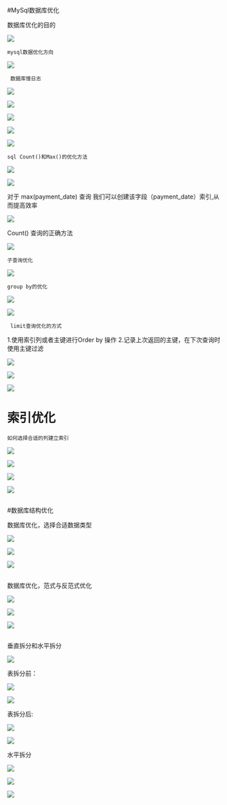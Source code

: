 #MySql数据库优化

数据库优化的目的

 ![](http://i.imgur.com/PZ80cHi.png)

    mysql数据优化方向

![](http://i.imgur.com/6sh7O5o.png)


     数据库慢日志
![](http://i.imgur.com/ClmluKa.png)


![](http://i.imgur.com/p9Zad5d.png)


![](http://i.imgur.com/N3f0ad7.png)

![](http://i.imgur.com/wAm4oHE.png)


![](http://i.imgur.com/qv2Lqat.png)


    sql Count()和Max()的优化方法

![](http://i.imgur.com/dTOd4Ml.png)

![](http://i.imgur.com/N2nD34H.png)


对于 max(payment_date) 查询 我们可以创建该字段（payment_date）索引,从而提高效率

![](http://i.imgur.com/YdyF8BH.png)

Count() 查询的正确方法

![](http://i.imgur.com/giTTW4n.png)


    子查询优化
  
![](http://i.imgur.com/NqARUEW.png)


    group by的优化

![](http://i.imgur.com/K1DKdGR.png)

![](http://i.imgur.com/Yx3H1ra.png)

     limit查询优化的方式


1.使用索引列或者主键进行Order by 操作
2.记录上次返回的主键，在下次查询时使用主键过滤



![](http://i.imgur.com/Ei6f66J.png)

![](http://i.imgur.com/n0G111E.png)

![](http://i.imgur.com/9wvb1yN.png)

# 索引优化

    如何选择合适的列建立索引

![](http://i.imgur.com/TVd3gVG.png)

![](http://i.imgur.com/KCzI5BU.png)

![](http://i.imgur.com/Ali2awd.png)

![](http://i.imgur.com/Zl3Biar.png)

##

#数据库结构优化

 数据库优化，选择合适数据类型

![](http://i.imgur.com/kpkstnN.png)

![](http://i.imgur.com/fqABWoa.png)

![](http://i.imgur.com/0nT3a0C.png)

##

数据库优化，范式与反范式优化

![](http://i.imgur.com/BU0xJjI.png)

![](http://i.imgur.com/Ha2SjfQ.png)

![](http://i.imgur.com/1ydfvj4.png)


##

垂直拆分和水平拆分

![](http://i.imgur.com/i3grwRN.png)

表拆分前：

![](http://i.imgur.com/HQV27YM.png)

![](http://i.imgur.com/TLGwjPQ.png)

表拆分后:

![](http://i.imgur.com/noq99dq.png)

![](http://i.imgur.com/2lyDv8R.png)


水平拆分

![](http://i.imgur.com/TxMEP2F.png)

![](http://i.imgur.com/KoBqrPA.png)

![](http://i.imgur.com/16G5DXJ.png)


















